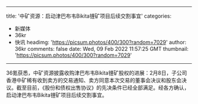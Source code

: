
---
title: '中矿资源：启动津巴布韦Bikita锂矿项目后续交割事宜'
categories: 
 - 新媒体
 - 36kr
 - 快讯
headimg: 'https://picsum.photos/400/300?random=7029'
author: 36kr
comments: false
date: Wed, 09 Feb 2022 11:57:25 GMT
thumbnail: 'https://picsum.photos/400/300?random=7029'
---

<div>   
36氪获悉，中矿资源披露收购津巴布韦Bikita锂矿股权的进展：2月8日，子公司香港中矿稀有收到卖方的交易通知、卖方同意本次交易的董事会决议和股东会决议。截至目前，《股份和债权出售协议》的先决条件已经全部满足。经各方确认，启动津巴布韦Bikita锂矿项目后续交割事宜。  
</div>
            